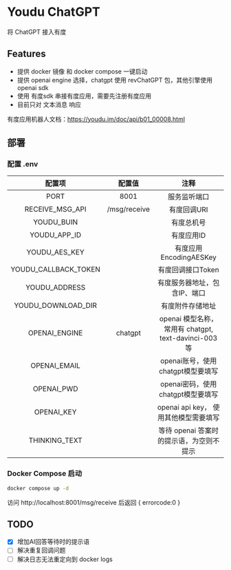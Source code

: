 # Youdu ChatGPT
将 ChatGPT 接入有度

## Features
- 提供 docker 镜像 和 docker compose 一键启动
- 提供 openai engine 选择，chatgpt 使用 revChatGPT 包，其他引擎使用 openai sdk
- 使用 有度sdk 串接有度应用，需要先注册有度应用
- 目前只对 文本消息 响应

有度应用机器人文档：https://youdu.im/doc/api/b01_00008.html

## 部署
### 配置 .env
| 配置项 | 配置值 | 注释 |
| :---: | :---: | :---: |
| PORT | 8001 | 服务监听端口 |
| RECEIVE_MSG_API | /msg/receive | 有度回调URI |
| YOUDU_BUIN |  | 有度总机号 |
| YOUDU_APP_ID |  | 有度应用ID |
| YOUDU_AES_KEY |  | 有度应用 EncodingAESKey |
| YOUDU_CALLBACK_TOKEN |  | 有度回调接口Token |
| YOUDU_ADDRESS |  | 有度服务器地址，包含IP、端口 |
| YOUDU_DOWNLOAD_DIR |  | 有度附件存储地址 |
| OPENAI_ENGINE | chatgpt | openai 模型名称，常用有 chatgpt, text-davinci-003 等 |
| OPENAI_EMAIL |  | openai账号，使用chatgpt模型要填写 |
| OPENAI_PWD |  | openai密码，使用chatgpt模型要填写 |
| OPENAI_KEY |  | openai api key， 使用其他模型需要填写 |
| THINKING_TEXT |  | 等待 openai 答案时的提示语，为空则不提示 |


### Docker Compose 启动
```bash
docker compose up -d
```

访问 http://localhost:8001/msg/receive 后返回 { errorcode:0 }

## TODO
- [x] 增加AI回答等待时的提示语
- [ ] 解决重复回调问题
- [ ] 解决日志无法重定向到 docker logs
